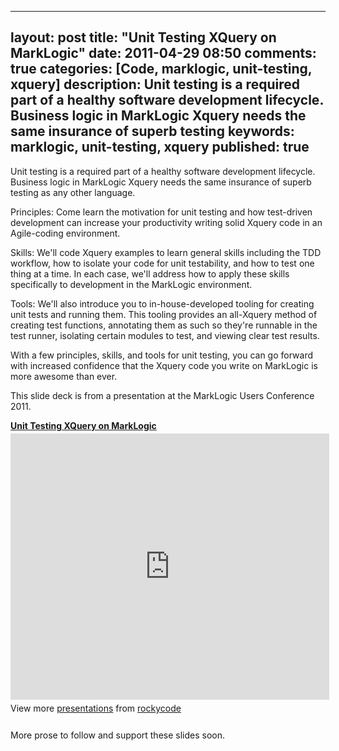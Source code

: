 
---
layout: post
title: "Unit Testing XQuery on MarkLogic"
date: 2011-04-29 08:50
comments: true
categories: [Code, marklogic, unit-testing, xquery]
description: Unit testing is a required part of a healthy software development lifecycle.  Business logic in MarkLogic Xquery needs the same insurance of superb testing 
keywords: marklogic, unit-testing, xquery
published: true
---

Unit testing is a required part of a healthy software development lifecycle.  Business logic in MarkLogic Xquery needs the same insurance of superb testing as any other language.  

Principles: Come learn the motivation for unit testing and how test-driven development can increase your productivity writing solid Xquery code in an Agile-coding environment.  

Skills: We'll code Xquery examples to learn general skills including the TDD workflow, how to isolate your code for unit testability, and how to test one thing at a time.  In each case, we'll address how to apply these skills specifically to development in the MarkLogic environment.

Tools: We'll also introduce you to in-house-developed tooling for creating unit tests and running them.  This tooling provides an all-Xquery method of creating test functions, annotating them as such so they're runnable in the test runner, isolating certain modules to test, and viewing clear test results.

With a few principles, skills, and tools for unit testing, you can go forward with increased confidence that the Xquery code you write on MarkLogic is more awesome than ever.
<!--more-->

This slide deck is from a presentation at the MarkLogic Users Conference 2011.  

<div style="width:510px" id="__ss_7778485"> <strong style="display:block;margin:12px 0 4px"><a href="http://www.slideshare.net/rockycode/unit-testing-xquery-on-marklogic" title="Unit Testing XQuery on MarkLogic">Unit Testing XQuery on MarkLogic</a></strong> <iframe src="http://www.slideshare.net/slideshow/embed_code/7778485" width="510" height="426" frameborder="0" marginwidth="0" marginheight="0" scrolling="no"></iframe> <div style="padding:5px 0 12px"> View more <a href="http://www.slideshare.net/">presentations</a> from <a href="http://www.slideshare.net/rockycode">rockycode</a> </div> </div>

More prose to follow and support these slides soon.  


  
